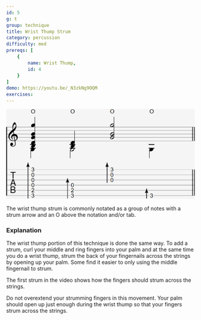 ```yaml
---
id: 5
g: t
group: technique
title: Wrist Thump Strum
category: percussion
difficulty: med
prereqs: [
    {
        name: Wrist Thump,
        id: 4
    }
]
demo: https://youtu.be/_N3zkNg9OQM
exercises:
---
```


<div class="tabImg">
  <img src="wrist-thump-strum.jpg" />
</div>

The wrist thump strum is commonly notated as a group of notes with a strum arrow and an O above the notation and/or tab.

### Explanation

The wrist thump portion of this technique is done the same way. To add a strum, curl your middle and ring fingers into your palm and at the same time you do a wrist thump, strum the back of your fingernails across the strings by opening up your palm. Some find it easier to only using the middle fingernail to strum.

The first strum in the video shows how the fingers should strum across the strings.

Do not overextend your strumming fingers in this movement. Your palm should open up just enough during the wrist thump so that your fingers strum across the strings.
